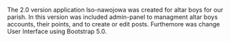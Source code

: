 The 2.0 version application lso-nawojowa was created for altar boys for our parish. In this version was included admin-panel to managment altar boys accounts, their points, and to create or edit posts. Furthemore was change User Interface using Bootstrap 5.0.        
